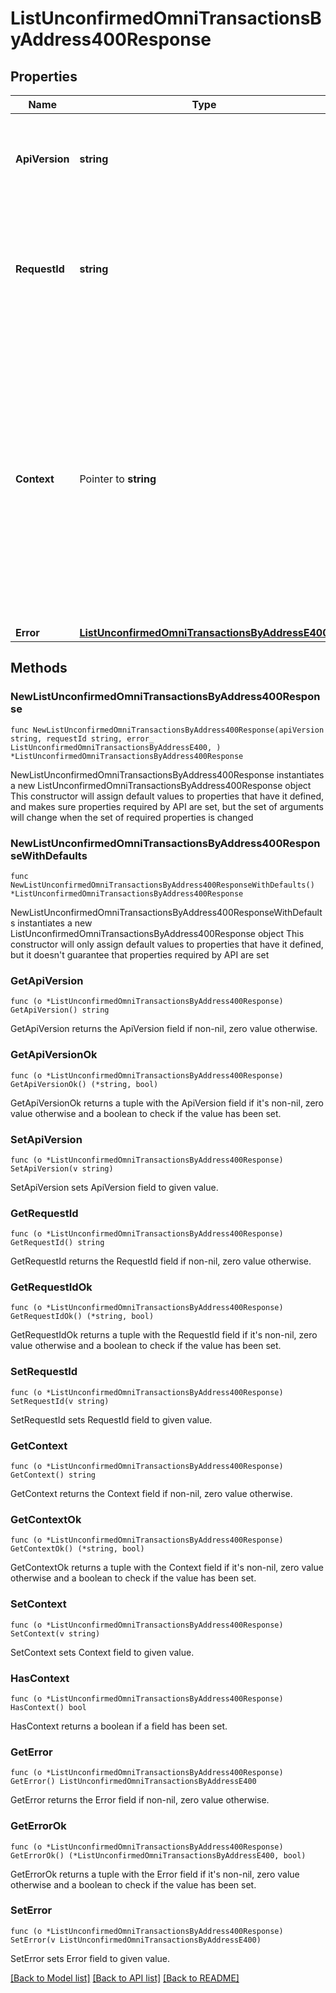 # ListUnconfirmedOmniTransactionsByAddress400Response

## Properties

Name | Type | Description | Notes
------------ | ------------- | ------------- | -------------
**ApiVersion** | **string** | Specifies the version of the API that incorporates this endpoint. | 
**RequestId** | **string** | Defines the ID of the request. The &#x60;requestId&#x60; is generated by Crypto APIs and it&#39;s unique for every request. | 
**Context** | Pointer to **string** | In batch situations the user can use the context to correlate responses with requests. This property is present regardless of whether the response was successful or returned as an error. &#x60;context&#x60; is specified by the user. | [optional] 
**Error** | [**ListUnconfirmedOmniTransactionsByAddressE400**](ListUnconfirmedOmniTransactionsByAddressE400.md) |  | 

## Methods

### NewListUnconfirmedOmniTransactionsByAddress400Response

`func NewListUnconfirmedOmniTransactionsByAddress400Response(apiVersion string, requestId string, error_ ListUnconfirmedOmniTransactionsByAddressE400, ) *ListUnconfirmedOmniTransactionsByAddress400Response`

NewListUnconfirmedOmniTransactionsByAddress400Response instantiates a new ListUnconfirmedOmniTransactionsByAddress400Response object
This constructor will assign default values to properties that have it defined,
and makes sure properties required by API are set, but the set of arguments
will change when the set of required properties is changed

### NewListUnconfirmedOmniTransactionsByAddress400ResponseWithDefaults

`func NewListUnconfirmedOmniTransactionsByAddress400ResponseWithDefaults() *ListUnconfirmedOmniTransactionsByAddress400Response`

NewListUnconfirmedOmniTransactionsByAddress400ResponseWithDefaults instantiates a new ListUnconfirmedOmniTransactionsByAddress400Response object
This constructor will only assign default values to properties that have it defined,
but it doesn't guarantee that properties required by API are set

### GetApiVersion

`func (o *ListUnconfirmedOmniTransactionsByAddress400Response) GetApiVersion() string`

GetApiVersion returns the ApiVersion field if non-nil, zero value otherwise.

### GetApiVersionOk

`func (o *ListUnconfirmedOmniTransactionsByAddress400Response) GetApiVersionOk() (*string, bool)`

GetApiVersionOk returns a tuple with the ApiVersion field if it's non-nil, zero value otherwise
and a boolean to check if the value has been set.

### SetApiVersion

`func (o *ListUnconfirmedOmniTransactionsByAddress400Response) SetApiVersion(v string)`

SetApiVersion sets ApiVersion field to given value.


### GetRequestId

`func (o *ListUnconfirmedOmniTransactionsByAddress400Response) GetRequestId() string`

GetRequestId returns the RequestId field if non-nil, zero value otherwise.

### GetRequestIdOk

`func (o *ListUnconfirmedOmniTransactionsByAddress400Response) GetRequestIdOk() (*string, bool)`

GetRequestIdOk returns a tuple with the RequestId field if it's non-nil, zero value otherwise
and a boolean to check if the value has been set.

### SetRequestId

`func (o *ListUnconfirmedOmniTransactionsByAddress400Response) SetRequestId(v string)`

SetRequestId sets RequestId field to given value.


### GetContext

`func (o *ListUnconfirmedOmniTransactionsByAddress400Response) GetContext() string`

GetContext returns the Context field if non-nil, zero value otherwise.

### GetContextOk

`func (o *ListUnconfirmedOmniTransactionsByAddress400Response) GetContextOk() (*string, bool)`

GetContextOk returns a tuple with the Context field if it's non-nil, zero value otherwise
and a boolean to check if the value has been set.

### SetContext

`func (o *ListUnconfirmedOmniTransactionsByAddress400Response) SetContext(v string)`

SetContext sets Context field to given value.

### HasContext

`func (o *ListUnconfirmedOmniTransactionsByAddress400Response) HasContext() bool`

HasContext returns a boolean if a field has been set.

### GetError

`func (o *ListUnconfirmedOmniTransactionsByAddress400Response) GetError() ListUnconfirmedOmniTransactionsByAddressE400`

GetError returns the Error field if non-nil, zero value otherwise.

### GetErrorOk

`func (o *ListUnconfirmedOmniTransactionsByAddress400Response) GetErrorOk() (*ListUnconfirmedOmniTransactionsByAddressE400, bool)`

GetErrorOk returns a tuple with the Error field if it's non-nil, zero value otherwise
and a boolean to check if the value has been set.

### SetError

`func (o *ListUnconfirmedOmniTransactionsByAddress400Response) SetError(v ListUnconfirmedOmniTransactionsByAddressE400)`

SetError sets Error field to given value.



[[Back to Model list]](../README.md#documentation-for-models) [[Back to API list]](../README.md#documentation-for-api-endpoints) [[Back to README]](../README.md)


